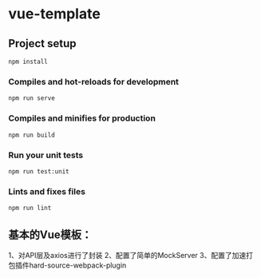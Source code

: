 # vue-template

## Project setup
```
npm install
```

### Compiles and hot-reloads for development
```
npm run serve
```

### Compiles and minifies for production
```
npm run build
```

### Run your unit tests
```
npm run test:unit
```

### Lints and fixes files
```
npm run lint
```

## 基本的Vue模板：
   1、对API层及axios进行了封装
   2、配置了简单的MockServer
   3、配置了加速打包插件hard-source-webpack-plugin
